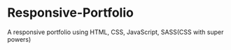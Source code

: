 # Responsive-Portfolio
A responsive portfolio using HTML, CSS, JavaScript, SASS(CSS with super powers) 
